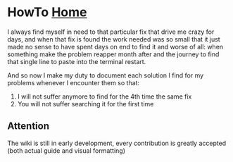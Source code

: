 # HowTo [Home](https://github.com/CodeClimberNT/HowTo/wiki)

I always find myself in need to that particular fix that drive me crazy for days, and when that fix is found the work needed was so small that it just made no sense to have spent days on end to find it and worse of all: when something make the problem reapper month after and the journey to find that single line to paste into the terminal restart.

And so now I make my duty to document each solution I find for my problems whenever I encounter them so that:
1. I will not suffer anymore to find for the 4th time the same fix
2. You will not suffer searching it for the first time

## Attention
The wiki is still in early development, every contribution is greatly accepted (both actual guide and visual formatting)
